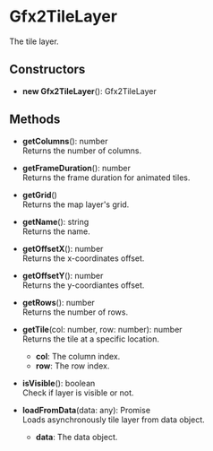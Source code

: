 # Gfx2TileLayer

The tile layer.
## Constructors
- **new Gfx2TileLayer**(): Gfx2TileLayer   
## Methods
- **getColumns**(): number   
Returns the number of columns.

- **getFrameDuration**(): number   
Returns the frame duration for animated tiles.

- **getGrid**()   
Returns the map layer's grid.

- **getName**(): string   
Returns the name.

- **getOffsetX**(): number   
Returns the x-coordinates offset.

- **getOffsetY**(): number   
Returns the y-coordiantes offset.

- **getRows**(): number   
Returns the number of rows.

- **getTile**(col: number, row: number): number   
Returns the tile at a specific location.
   - **col**: The column index.
   - **row**: The row index.

- **isVisible**(): boolean   
Check if layer is visible or not.

- **loadFromData**(data: any): Promise   
Loads asynchronously tile layer from data object.
   - **data**: The data object.
